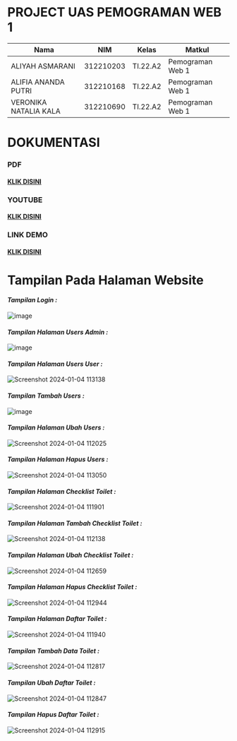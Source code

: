 # PROJECT UAS PEMOGRAMAN WEB 1

|**Nama**|**NIM**|**Kelas**|**Matkul**|
|----|---|-----|------|
|ALIYAH ASMARANI|312210203|TI.22.A2|Pemograman Web 1|
|ALIFIA ANANDA PUTRI|312210168|TI.22.A2|Pemograman Web 1|
|VERONIKA NATALIA KALA|312210690|TI.22.A2|Pemograman Web 1|

# DOKUMENTASI

### PDF
#### [KLIK DISINI](https://drive.google.com/file/d/1_dXz8uFysgzjKC3WRGCzcnrGWpXf_fmX/view?usp=drive_link)

### YOUTUBE
#### [KLIK DISINI](https://youtu.be/z39cpEj-pKM?feature=shared)

### LINK DEMO
#### [KLIK DISINI](https://ti22a2ctkel8.000webhostapp.com/)

# Tampilan Pada Halaman Website

#### _Tampilan Login :_

![image](https://github.com/Aliyahasmarani/CT_8/assets/115197672/c8e313f0-e5c7-4ce4-89c9-d6801826125f)

#### _Tampilan Halaman Users Admin :_

![image](https://github.com/Aliyahasmarani/CT_8/assets/115197672/6be2fbed-a505-4dce-b3f7-0313867d0017)

#### _Tampilan Halaman Users User :_

![Screenshot 2024-01-04 113138](https://github.com/Aliyahasmarani/CT_8/assets/115197672/c3b0f6ba-bc9e-404a-9d5c-ceb1a607e185)

#### _Tampilan Tambah Users :_

![image](https://github.com/Aliyahasmarani/CT_8/assets/115197672/94115575-5391-48df-98cf-11614b303bc2)

#### _Tampilan Halaman Ubah Users :_

![Screenshot 2024-01-04 112025](https://github.com/Aliyahasmarani/CT_8/assets/115197672/2b5375f1-78fe-4214-b547-2e40bcf8381a)

#### _Tampilan Halaman Hapus Users :_

![Screenshot 2024-01-04 113050](https://github.com/Aliyahasmarani/CT_8/assets/115197672/e2aa0116-2d55-4226-90e4-2adaafb83e76)

#### _Tampilan Halaman Checklist Toilet :_

![Screenshot 2024-01-04 111901](https://github.com/Aliyahasmarani/CT_8/assets/115197672/62485a60-d9db-4555-9980-cd0a13c91fef)

#### _Tampilan Halaman Tambah Checklist Toilet :_

![Screenshot 2024-01-04 112138](https://github.com/Aliyahasmarani/CT_8/assets/115197672/135a16a2-51fa-45ea-968b-5e22c0bda1b8)

#### _Tampilan Halaman Ubah Checklist Toilet :_

![Screenshot 2024-01-04 112659](https://github.com/Aliyahasmarani/CT_8/assets/115197672/1cd14d0f-585b-433a-94ee-78ebeac0c8dd)

#### _Tampilan Halaman Hapus Checklist Toilet :_

![Screenshot 2024-01-04 112944](https://github.com/Aliyahasmarani/CT_8/assets/115197672/bf3cbba9-b38d-4253-b4b6-c4794e1b50ac)

#### _Tampilan Halaman Daftar Toilet :_

![Screenshot 2024-01-04 111940](https://github.com/Aliyahasmarani/CT_8/assets/115197672/5ae28301-a125-4813-a675-4d564dac63ee)

#### _Tampilan Tambah Data Toilet :_

![Screenshot 2024-01-04 112817](https://github.com/Aliyahasmarani/CT_8/assets/115197672/fe5b8507-36e5-4ec5-abba-b9a8a73cada8)

#### _Tampilan Ubah Daftar Toilet :_

![Screenshot 2024-01-04 112847](https://github.com/Aliyahasmarani/CT_8/assets/115197672/30b57ddc-b04c-45ed-bd4b-bf25725c626a)

#### _Tampilan Hapus Daftar Toilet :_

![Screenshot 2024-01-04 112915](https://github.com/Aliyahasmarani/CT_8/assets/115197672/97e1ef07-cb35-4e59-a30e-79857d574713)

